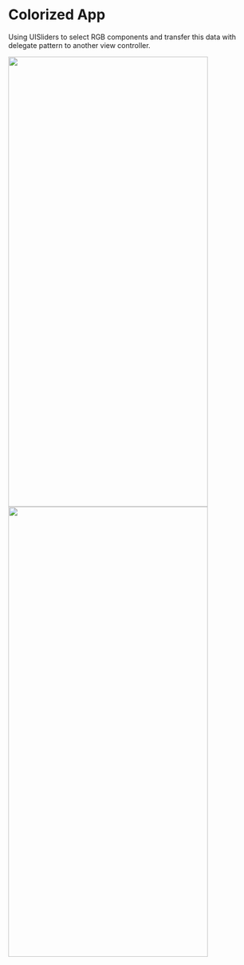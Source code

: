 # Colorized App
Using UISliders to select RGB components and transfer this data with delegate pattern to another view controller.

<img src="https://github.com/ice43/ColorizedApp/assets/92436401/fcd594b4-d970-4fc5-a291-4d8459cd35e7" width="400" height="900"/>
<img src="https://github.com/ice43/ColorizedApp/assets/92436401/4d6aa31a-01fe-41ef-a0e1-aa0c905c31bb" width="400" height="900"/>

